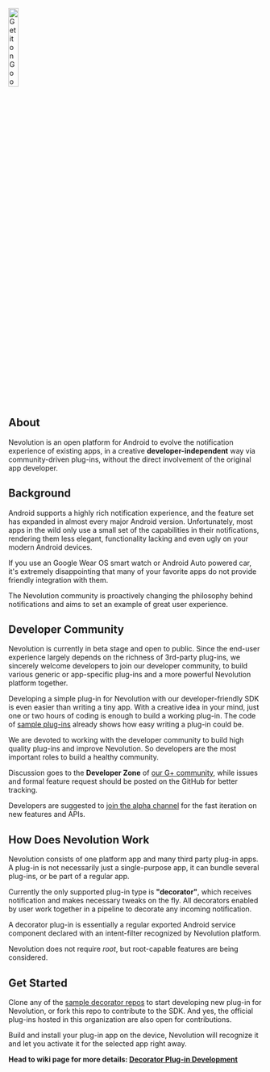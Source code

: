 <a href='https://play.google.com/store/apps/details?id=com.oasisfeng.nevo&referrer=utm_source%3Dgithub%26utm_medium%3Dreadme%26utm_content%3Dbadge'><img height='20%' width='20%' alt='Get it on Google Play' src='https://play.google.com/intl/en_us/badges/images/generic/en_badge_web_generic.png'/></a>

About
-------

Nevolution is an open platform for Android to evolve the notification experience of existing apps, in a creative **developer-independent** way via community-driven plug-ins, without the direct involvement of the original app developer.


Background
------------

Android supports a highly rich notification experience, and the feature set has expanded in almost every major Android version. Unfortunately, most apps in the wild only use a small set of the capabilities in their notifications, rendering them less elegant, functionality lacking and even ugly on your modern Android devices.

If you use an Google Wear OS smart watch or Android Auto powered car, it's extremely disappointing that many of your favorite apps do not provide friendly integration with them.

The Nevolution community is proactively changing the philosophy behind notifications and aims to set an example of great user experience.


Developer Community
---------------------

Nevolution is currently in beta stage and open to public. Since the end-user experience largely depends on the richness of 3rd-party plug-ins, we sincerely welcome developers to join our developer community, to build various generic or app-specific plug-ins and a more powerful Nevolution platform together.

Developing a simple plug-in for Nevolution with our developer-friendly SDK is even easier than writing a tiny app. With a creative idea in your mind, just one or two hours of coding is enough to build a working plug-in. The code of [sample plug-ins](https://github.com/search?q=topic%3Anevolution-decorator+org%3ANevolution) already shows how easy writing a plug-in could be.

We are devoted to working with the developer community to build high quality plug-ins and improve Nevolution. So developers are the most important roles to build a healthy community.

Discussion goes to the **Developer Zone** of [our G+ community](https://plus.google.com/communities/108874686073587920040/stream/cb805978-78a9-49d1-b0e2-291d22531c6b), while issues and formal feature request should be posted on the GitHub for better tracking.

Developers are suggested to [join the alpha channel](https://play.google.com/apps/testing/com.oasisfeng.nevo) for the fast iteration on new features and APIs.


How Does Nevolution Work
--------------------------

Nevolution consists of one platform app and many third party plug-in apps. A plug-in is not necessarily just a single-purpose app, it can bundle several plug-ins, or be part of a regular app.

Currently the only supported plug-in type is **"decorator"**, which receives notification and makes necessary tweaks on the fly. All decorators enabled by user work together in a pipeline to decorate any incoming notification.

A decorator plug-in is essentially a regular exported Android service component declared with an intent-filter recognized by Nevolution platform.

Nevolution does not require *root*, but root-capable features are being considered.


Get Started
-------------

Clone any of the [sample decorator repos](https://github.com/search?q=topic%3Anevolution-decorator+org%3ANevolution) to start developing new plug-in for Nevolution, or fork this repo to contribute to the SDK. And yes, the official plug-ins hosted in this organization are also open for contributions.

Build and install your plug-in app on the device, Nevolution will recognize it and let you activate it for the selected app right away.

**Head to wiki page for more details: [Decorator Plug-in Development](https://github.com/Nevolution/sdk/wiki/Decorator-Plugin-Development)**
